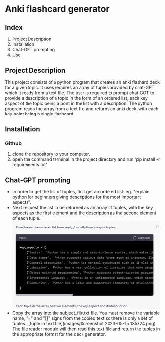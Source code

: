 # Anki flashcard generator #
## Index ##
1. Project Description
2. Installation
3. Chat-GPT prompting
4. Use

## Project Description ##
This project consists of a python program that creates an anki flashard deck for a given topic. It uses requires an array of tuples provided by chat-GPT which it reads from a text file.
The user is required to prompt chat-GOT to provide a description of a topic in the form of an ordered list, each key aspect of the topic being a pont in the list with a description.
The python program reads the array from a text file and returns an anki deck, with each key point being a single flashcard.

## Installation ##
### Github ###
  1. clone the repository to your computer.
  2. open the command terminal in the project directory and run 'pip install -r requirements.txt'
  
 ## Chat-GPT prompting ##
 * In order to get the list of tuples, first get an ordered list:
  eg. "explain python for beginners giving descriptions for the most important aspects".
 *  Next request the list to be returned as an array of tuples, with the key aspects as the first element and the description as the second element of each tuple.
    ![tuple array](images/GPT_array.png)
 * Copy the array into the subject_file.txt file. You must remove the variable name, "=" and "[]" signs from the copied text so there is only a set of tuples.
    ![tuple in text file](images/Screenshot 2023-05-15 135324.png)
 The file reader module will then read this text file and return the tuples in the appropriate format for the deck generator.
 
 
  
 
